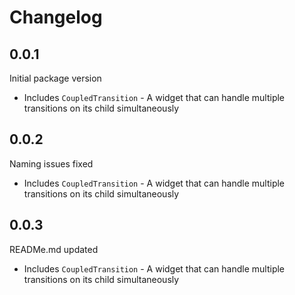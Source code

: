 # Changelog


## 0.0.1
Initial package version
 * Includes `CoupledTransition` - A widget that can handle multiple transitions on its child simultaneously

## 0.0.2
Naming issues fixed
  * Includes `CoupledTransition` - A widget that can handle multiple transitions on its child simultaneously

## 0.0.3
READMe.md updated
  * Includes `CoupledTransition` - A widget that can handle multiple transitions on its child simultaneously

